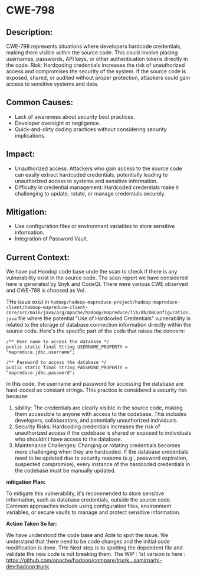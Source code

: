 # CWE-798
## Description:
 CWE-798 represents situations where developers hardcode credentials, making them visible within the source code. This could involve placing usernames, passwords, API keys, or other authentication tokens directly in the code.
Risk: Hardcoding credentials increases the risk of unauthorized access and compromises the security of the system. If the source code is exposed, shared, or audited without proper protection, attackers could gain access to sensitive systems and data.
## Common Causes:
- Lack of awareness about security best practices.
- Developer oversight or negligence.
- Quick-and-dirty coding practices without considering security implications.

## Impact:
- Unauthorized access: Attackers who gain access to the source code can easily extract hardcoded credentials, potentially leading to unauthorized access to systems and sensitive information.
- Difficulty in credential management: Hardcoded credentials make it challenging to update, rotate, or manage credentials securely.

## Mitigation:
- Use configuration files or environment variables to store sensitive information.
- Integration of Password Vault.

## Current Context:

We have put Hoodop code base unde the scan to check if there is any vulnerability exist in the source code. The scan report we have considered here is generated by Snyk and CodeQl. There were various CWE observed and CWE-789 is choosed as VoI.

THe issue exist in `hadoop/hadoop-mapreduce-project/hadoop-mapreduce-client/hadoop-mapreduce-client-core/src/main/java/org/apache/hadoop/mapreduce/lib/db/DBConfiguration.java` file where the potential "Use of Hardcoded Credentials" vulnerability is related to the storage of database connection information directly within the source code. Here's the specific part of the code that raises the concern:

```
/** User name to access the database */
public static final String USERNAME_PROPERTY = "mapreduce.jdbc.username";

/** Password to access the database */
public static final String PASSWORD_PROPERTY = "mapreduce.jdbc.password";
```
In this code, the username and password for accessing the database are hard-coded as constant strings. This practice is considered a security risk because:
1. sibility: The credentials are clearly visible in the source code, making them accessible to anyone with access to the codebase. This includes developers, collaborators, and potentially unauthorized individuals.
2. Security Risks: Hardcoding credentials increases the risk of unauthorized access if the codebase is shared or exposed to individuals who shouldn't have access to the database.
3. Maintenance Challenges: Changing or rotating credentials becomes more challenging when they are hardcoded. If the database credentials need to be updated due to security reasons (e.g., password expiration, suspected compromise), every instance of the hardcoded credentials in the codebase must be manually updated.

**mitigation Plan:**

To mitigate this vulnerability, it's recommended to store sensitive information, such as database credentials, outside the source code. Common approaches include using configuration files, environment variables, or secure vaults to manage and protect sensitive information.

**Action Taken So far:**

We have understood the code base and Able to spot the issue. We understand that there need to be code changes and the initial code modification is done. THe Next step is to spotting the dependent file and validate the new code is not breaking them. The WIP :
1st version is here :  https://github.com/apache/hadoop/compare/trunk...samirparhi-dev:hadoop:trunk
